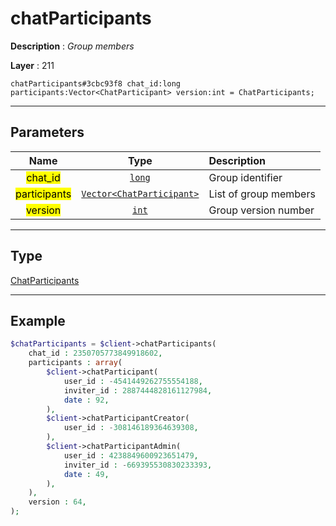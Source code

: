 # chatParticipants

**Description** : *Group members*

**Layer** : 211

```tl
chatParticipants#3cbc93f8 chat_id:long participants:Vector<ChatParticipant> version:int = ChatParticipants;
```

---

## Parameters

| Name | Type | Description |
| :---: | :---: | :--- |
| <mark>chat_id</mark> | [`long`](type/long) | Group identifier |
| <mark>participants</mark> | [`Vector<ChatParticipant>`](type/ChatParticipant) | List of group members |
| <mark>version</mark> | [`int`](type/int) | Group version number |

---

## Type

[ChatParticipants](type/ChatParticipants)

---

## Example

```php
$chatParticipants = $client->chatParticipants(
	chat_id : 2350705773849918602,
	participants : array(
		$client->chatParticipant(
			user_id : -4541449262755554188,
			inviter_id : 2887444828161127984,
			date : 92,
		),
		$client->chatParticipantCreator(
			user_id : -308146189364639308,
		),
		$client->chatParticipantAdmin(
			user_id : 4238849600923651479,
			inviter_id : -669395530830233393,
			date : 49,
		),
	),
	version : 64,
);
```